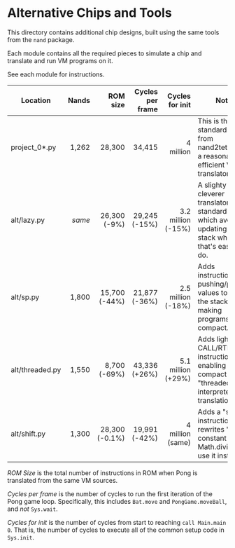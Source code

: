 # Alternative Chips and Tools

This directory contains additional chip designs, built using the same tools from the `nand` package.

Each module contains all the required pieces to simulate a chip and translate and run VM programs on it.

See each module for instructions.



| Location       | Nands | ROM size       | Cycles per frame   | Cycles for init    | Notes  |
|----------------|------:|---------------:|-------------------:|-------------------:|--------|
| project_0*.py  | 1,262 |         28,300 |             34,415 |         4 million  | This is the standard design from nand2tetris, with a reasonably efficient VM translator. |
| alt/lazy.py    | _same_ |  26,300 (-9%) |      29,245 (-15%) | 3.2 million (-15%) | A slighty cleverer translator for the standard CPU, which avoids updating the stack when that's easy to do. |
| alt/sp.py      | 1,800 |  15,700 (-44%) |      21,877 (-36%) | 2.5 million (-18%) | Adds instructions for pushing/popping values to/from the stack, making programs more compact. |
| alt/threaded.py| 1,550 |   8,700 (-69%) |      43,336 (+26%) | 5.1 million (+29%) | Adds lightweight CALL/RTN instructions, enabling a very compact "threaded interpreter" translation. |
| alt/shift.py   | 1,300 | 28,300 (-0.1%) |      19,991 (-42%) |   4 million (same) | Adds a "shiftr" instruction, and rewrites "push constant 16; call Math.divide" to use it instead. |

*ROM Size* is the total number of instructions in ROM when Pong is translated from the same VM 
sources.

*Cycles per frame* is the number of cycles to run the first iteration of the Pong game loop. 
Specifically, this includes `Bat.move` and `PongGame.moveBall`, and _not_ `Sys.wait`.

*Cycles for init* is the number of cycles from start to reaching `call Main.main 0`. That is,
the number of cycles to execute all of the common setup code in `Sys.init`.
